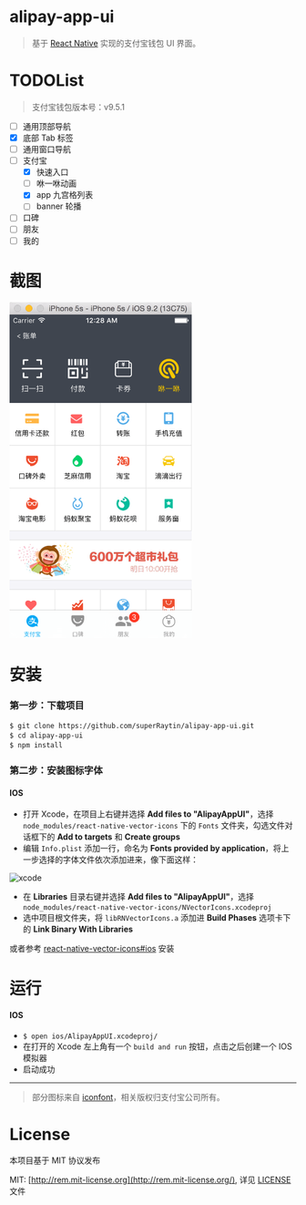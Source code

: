 # alipay-app-ui

> 基于 [React Native](https://github.com/facebook/react-native) 实现的支付宝钱包 UI 界面。

# TODOList

> 支付宝钱包版本号：v9.5.1

- [ ] 通用顶部导航
- [x] 底部 Tab 标签
- [ ] 通用窗口导航
- [ ] 支付宝
  - [x] 快速入口
  - [ ] 咻一咻动画
  - [x] app 九宫格列表
  - [ ] banner 轮播
- [ ] 口碑
- [ ] 朋友
- [ ] 我的

# 截图

<img src="screenshot-ios.png" width="320" alt="AlipayAppUI">

# 安装

### 第一步：下载项目

```sh
$ git clone https://github.com/superRaytin/alipay-app-ui.git
$ cd alipay-app-ui
$ npm install
```

### 第二步：安装图标字体

#### IOS

- 打开 Xcode，在项目上右键并选择 **Add files to "AlipayAppUI"**，选择 `node_modules/react-native-vector-icons` 下的 `Fonts` 文件夹，勾选文件对话框下的 **Add to targets** 和 **Create groups**
- 编辑 `Info.plist` 添加一行，命名为 **Fonts provided by application**，将上一步选择的字体文件依次添加进来，像下面这样：

![xcode](https://cloud.githubusercontent.com/assets/378279/12421498/2db1f93a-be88-11e5-89c8-2e563ba6251a.png)

- 在 **Libraries** 目录右键并选择 **Add files to "AlipayAppUI"**，选择 `node_modules/react-native-vector-icons/NVectorIcons.xcodeproj`
- 选中项目根文件夹，将 `libRNVectorIcons.a` 添加进 **Build Phases** 选项卡下的 **Link Binary With Libraries**

或者参考 [react-native-vector-icons#ios](https://github.com/oblador/react-native-vector-icons#ios) 安装

# 运行

#### IOS

- `$ open ios/AlipayAppUI.xcodeproj/`
- 在打开的 Xcode 左上角有一个 `build and run` 按钮，点击之后创建一个 IOS 模拟器
- 启动成功

---

> 部分图标来自 [iconfont](http://www.iconfont.cn/)，相关版权归支付宝公司所有。

# License
本项目基于 MIT 协议发布

MIT: [http://rem.mit-license.org](http://rem.mit-license.org/), 详见 [LICENSE](/LICENSE) 文件